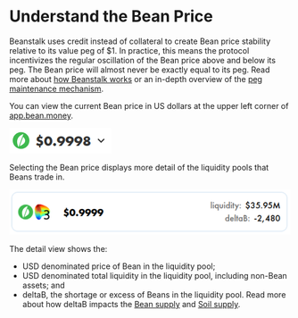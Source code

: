 # Understand the Bean Price

Beanstalk uses credit instead of collateral to create Bean price stability relative to its value peg of $1. In practice, this means the protocol incentivizes the regular oscillation of the Bean price above and below its peg. The Bean price will almost never be exactly equal to its peg. Read more about [how Beanstalk works](../../introduction/how-beanstalk-works.md) or an in-depth overview of the [peg maintenance mechanism](../../peg-maintenance/overview.md).

You can view the current Bean price in US dollars at the upper left corner of [app.bean.money](https://app.bean.money/).

![](<../../.gitbook/assets/image (4).png>)

Selecting the Bean price displays more detail of the liquidity pools that Beans trade in.

![](<../../.gitbook/assets/image (1).png>)

The detail view shows the:

* USD denominated price of Bean in the liquidity pool;
* USD denominated total liquidity in the liquidity pool, including non-Bean assets; and
* deltaB, the shortage or excess of Beans in the liquidity pool. Read more about how deltaB impacts the [Bean supply](../../peg-maintenance/overview.md#bean-supply) and [Soil supply](../../peg-maintenance/overview.md#soil-supply).
